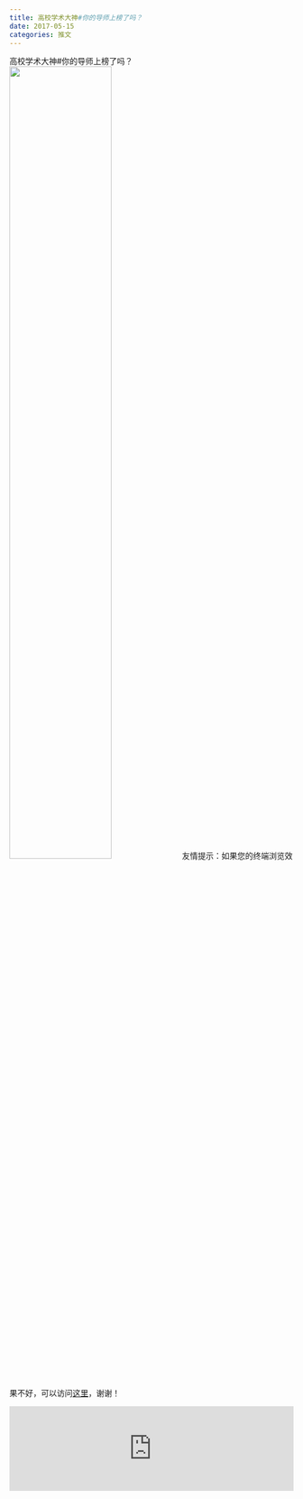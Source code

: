 ```yaml
---
title: 高校学术大神#你的导师上榜了吗？
date: 2017-05-15
categories: 推文
---
```

高校学术大神#你的导师上榜了吗？
<img src="http://mmbiz.qpic.cn/mmbiz_jpg/ACviaWTBFxhbnib3UUaxewmCoXxgZAicFXbSJkYrtkoYP7cChKbs8XJ8O0s9QVpiaia81BdOP5rdovNZxy5gs3U4nqQ/0?wx_fmt.jpeg" style="width: 60%; height: auto;"/><!--more-->
友情提示：如果您的终端浏览效果不好，可以访问[这里](https://stata-club.github.io/stata_article/2017-05-15.html)，谢谢！
<iframe src="https://stata-club.github.io/stata_article/2017-05-15.html" id="iframepage" frameborder="0" scrolling="no" marginheight="0" marginwidth="0" width="100%" onLoad="iFrameHeight()"></iframe>
<script type="text/javascript" language="javascript">
function iFrameHeight() {
var ifm= document.getElementById("iframepage");
var subWeb = document.frames ? document.frames["iframepage"].document : ifm.contentDocument;   
if(ifm != null && subWeb != null) {
 ifm.height = subWeb.body.scrollHeight;
} 
} 
</script> 